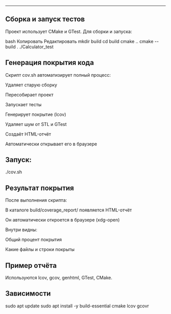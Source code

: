 ---

##  Сборка и запуск тестов
Проект использует CMake и GTest. Для сборки и запуска:

bash
Копировать
Редактировать
mkdir build
cd build
cmake ..
cmake --build .
./Calculator_test

##  Генерация покрытия кода
Скрипт cov.sh автоматизирует полный процесс:

Удаляет старую сборку

Пересобирает проект

Запускает тесты

Генерирует покрытие (lcov)

Удаляет шум от STL и GTest

Создаёт HTML-отчёт

Автоматически открывает его в браузере

## Запуск:
./cov.sh

## Результат покрытия
После выполнения скрипта:

В каталоге build/coverage_report/ появляется HTML-отчёт

Он автоматически откроется в браузере (xdg-open)

Внутри видны:

Общий процент покрытия 

Какие файлы и строки покрыты


## Пример отчёта
<!-- ← Прикрепите изображение или замените путь -->


Используются lcov, gcov, genhtml, GTest, CMake.

##  Зависимости
sudo apt update
sudo apt install -y build-essential cmake lcov gcovr
